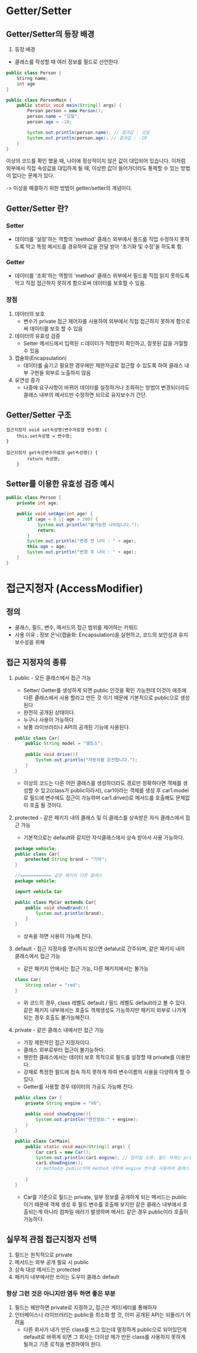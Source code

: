 # Getter/Setter

## Getter/Setter의 등장 배경

1. 등장 배경

- 클래스를 작성할 때 여러 정보를 필드로 선언한다.

```java
public class Person {
    Stirng name;
    int age
}

public class PersonMain {
    public static void main(String[] args) {
        Person person = new Person();
        person.name = "김일";
        person.age = -10;

        System.out.println(person.name); // 결과값 : 김일
        System.out.println(person.age); // 결과값 : -10
    }
}
```

이상의 코드를 확인 했을 때, 나이에 정상적이지 않은 값이 대입되어 있습니다. 이처럼 외부에서
직접 속성값을 대입하게 될 때, 이상한 값이 들어가더라도 통제할 수 있는 방법이 없다는 문제가 있다.

-> 이상을 해결하기 위한 방법이 getter/setter의 개념이다.

## Getter/Setter 란?

### Setter

- 데이터를 '설정'하는 역할의 'method' 클래스 외부에서 플드를 직업 수정하지 못하도록 막고
  특정 메서드를 경유하여 값을 전달 받아 '초기화 및 수정'을 하도록 함.

### Getter

- 데이터를 '조회'하는 역할의 'method' 클래스 위부에서 필드를 직접 읽지 못하도록 막고
  직접 접근하지 못하게 함으로써 데이터를 보호할 수 있음.

### 장점

1. 데이터의 보호
    - 변수가 private 접근 제어자를 사용하여 외부에서 직접 접근하지 못하게 함으로써
      데이터를 보호 할 수 있음
2. 데이터의 유효성 검증
    - Setter 메서드에서 입력된 ㄷ데이터가 적합한지 확인하고, 잘못된 값을 거절할 수 있음
3. 캡슐화(Encapsulation)
    - 데이터를 숨기고 필요한 경우에만 제한저긍로 접근할 수 있도록 하여 클래스 내부 구현을 외부로
      노출하지 않음
4. 유연성 증가
    - 나중에 요구사항이 바뀌어 데이터를 설정하거나 조회하는 방법이 변경되더라도
      클래스 내부의 메서드만 수정하면 되므로 유지보수가 간단.

## Getter/Setter 구조

```
접근지정자 void set속성명(변수자료형 변수명) {
    this.set속성명 = 변수명;
}

접근지정자 get속성변수자료형 get속성명() {
        return 속성명;
    }
```

## Setter를 이용한 유효성 검증 예시

```java
public class Person {
    private int age;

    public void setAge(int age) {
        if (age < 0 || age > 200) {
            System.out.println("불가능한 나이입니다.");
            return;
        }
        System.out.println("변경 전 나이 : " + age);
        this.age = age;
        System.out.println("변경 후 나이 : " + age);
    }
}
```

# 접근지정자 (AccessModifier)

## 정의

- 클래스, 필드, 변수, 메서드의 접근 범위를 제어하는 키워드
- 사용 이유 : 정보 은닉(캡슐화: Encapsulation)을 실현하고, 코드의 보안성과 유지 보수성을 위해

## 접근 지정자의 종류

1. public - 모든 클래스에서 접근 가능
   - Setter/ Getter를 생성하게 되면 public 인것을 확인 가능한데 이것이 애초에 다른 클래스에서
     사용 할라고 만든 것 이기 때문에 기본적으로 public으로 생성된다
   - 완전히 공개된 상태이다.
   - 누구나 사용이 가능하다
   - 보통 라이브러리나 API의 공개된 기능에 사용된다.
    ```java
    public class Car{
        public String model = "셀토스";
        
        public void drive(){
            System.out.println("자동차를 운전합니다.");
        }
    }
    ```
    - 이상의 코드는 다른 어떤 클래스를 생성하더라도 경로만 정확하다면 객체를 생성할 수 있고(class가 public이라서),
    car1이라는 객체를 생성 후 car1.model로 필드에 변수에도 접근이 가능하며 car1.drive()로 메서드를 호출해도 문제없이 호출 될 것이다.

2. protected - 같은 패키지 내의 클래스 및 이 클래스를 상속받은 자식 클래스에서 접근 가능
   - 기본적으로는 default와 같지만 자식클래스에서 상속 받아서 사용 가능하다.
    ```java
    package vehicle;
    public class Car{
        protected String brand = "기아";
    }
    
    //============ 같은 패키지 다른 클래스
    package vehicle;
    
    import vehicle.Car
    
    public class MyCar extends Car{
        public void showBrand(){
            System.out.println(brand);
        }
    }
    ```
    - 상속을 하면 사용이 가능해 진다.


3. default - 접근 지정자를 명시하지 않으면 defalut로 간주되며, 같은 패키지 내의 클래스에서 접근 가능
   - 같은 패키지 안에서는 접근 가능, 다른 패키지에서는 불가능
    ```java
    class Car{
        String color = "red";
    }
    ```
    - 위 코드의 경우, class  레벨도 default / 필드 레벨도 default라고 볼 수 있다. 같은 패키지 내부에서는 호출도 객체생성도 가능하지만 패키지 외부로 나가게 되는 경우 호출도 불가능해진다.    

4. private - 같은 클래스 내에서만 접근 가능
   - 가장 제한적인 접근 지정자이다.
   - 클래스 외부로부터 접근이 불가능하다.
   - 웬만한 클래스에서는 데이터 보호 목적으로 필드를 설정할 때 private를 이용한다.
   - 강제로 특정한 필드에 접속 하지 못하게 하여 변수이름의 사용을 다양하게 할 수 있다.
   - Getter를 사용할 경우 테이터의 가공도 가능해 진다.
    ```java
    public class Car {
        private String engine = "V6";
        
        public void showEngine(){
            System.out.println("엔진정보:" + engine);
        }
    }
    
    public class CarMain{
        public static void main(String[] args) {
            Car car1 = new Car();
            System.out.println(car1.engine); // 컴파일 오류: 필드 자체는 private이기 때문에 호출 불가능하다.
            car1.showEngine();
            // method는 public이며 method 내부에 engine 변수를 사용하여 클래스 내부에서 사용하기 때문에 호춣이 가능하다.
            
        }
    }
    
    ```
   - Car를 기준으로 필드는 private, 일부 정보를 공개하게 되는 메서드는 public이기 때문에 객체 생성 후 필드 변수를 호출해 보지만 같은 클래스 내부에서 호출되는게 아니라 컴파일 에러가 발생하며 메서드 같은 경우 public이라 호출이 가능하다.


## 실무적 관점 접근지정자 선택
1. 필드는 원칙적으로 private
2. 메서드는 외부 공개 필요 시 public
3. 상속 대상 메서드는 protected
4. 패키지 내부에서만 쓰이는 도우미 클래스 default

### 항상 그런 것은 아니지만 염두 하면 좋은 부분
1. 필드는 웨만하면 private로 지정하고, 접근은 게터/세터를 통해하자
2. 인터페이스나 라이브러리는 public을 최소화 할 것, 이미 공개된 API는 되돌리기 어려움
   - 다른 회사가 내가 만든 class를 쓰고 있는데 멀정하게 public으로 되어있던게 default로 바뀌게 되면
   그 회사는 더이상 제가 만든 class를 사용하지 못하게 될꺼고 기존 로직을 변경하여야 한다.









